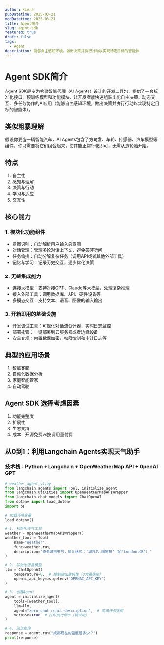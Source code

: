 ```yaml
---
author: Kiera
pubDatetime: 2025-03-21
modDatetime: 2025-03-21
title: Agent简介
slug: agent-sdk
featured: true
draft: false
tags:
  - Agent
description: 能够自主感知环境，做出决策并执行行动以实现特定目标的智能体
---
```


# Agent SDK简介

Agent SDK是专为构建智能代理（AI Agents）设计的开发工具包，提供了一套标准化接口、预训练模型和功能模块，让开发者能快速组装出能自主决策、动态交互、多任务协作的AI应用（能够自主感知环境，做出决策并执行行动以实现特定目标的智能体）。

## 类似粗暴理解

假设你要造一辆智能汽车，AI Agents包含了方向盘、车轮、传感器、汽车模型等组件，你只需要将它们组合起来，使其能正常行驶即可，无需从造轮胎开始。

## 特点

1. 自主性
2. 感知与理解
3. 决策与行动
4. 学习与适应
5. 交互性

## 核心能力

### 1. 模块化功能组件

- 意图识别：自动解析用户输入的意图
- 对话管理：管理多轮对话上下文，避免答非所问
- 任务编排：自动分解复杂任务（调用API或者其他外部工具）
- 记忆与学习：记录历史交互，逐步优化决策

### 2. 无缝集成能力

- 连接大模型：支持对接GPT、Claude等大模型，处理复杂推理
- 接入外部工具：调用数据库、API、硬件设备等
- 多模态交互：支持文本、语音、图像的输入输出

### 3. 开箱即用的基础设施

- 开发调试工具：可视化对话流设计器，实时日志监控
- 部署托管：一键部署到云服务器或者边缘设备
- 安全合规：内置数据加密，权限控制和审计日志等

## 典型的应用场景

1. 智能客服
2. 自动化数据分析
3. 家庭智能管家
4. 自动驾驶

## Agent SDK 选择考虑因素

1. 功能完整度
2. 扩展性
3. 生态支持
4. 成本：开源免费vs按调用量付费

## 从0到1：利用Langchain Agents实现天气助手

### 技术栈：Python + Langchain + OpenWeatherMap API + OpenAI GPT

```python
# weather_agent_v1.py
from langchain.agents import Tool, initialize_agent
from langchain.utilities import OpenWeatherMapAPIWrapper
from langchain.chat_models import ChatOpenAI
from dotenv import load_dotenv
import os

# 加载环境变量
load_dotenv()

# 1. 初始化天气工具
weather = OpenWeatherMapAPIWrapper()
weather_tool = Tool(
    name="Weather",
    func=weather.run,
    description="查询城市天气，输入格式：'城市名,国家码'（如'London,GB'）"
)

# 2. 初始化语言模型
llm = ChatOpenAI(
    temperature=0,  # 控制输出随机性（0为最确定）
    openai_api_key=os.getenv("OPENAI_API_KEY")
)

# 3. 创建Agent
agent = initialize_agent(
    tools=[weather_tool],
    llm=llm,
    agent="zero-shot-react-description",  # 简单任务适用
    verbose=True  # 打印执行细节（调试用）
)

# 4. 测试查询
response = agent.run("成都现在的温度是多少？")
print(response)
```
